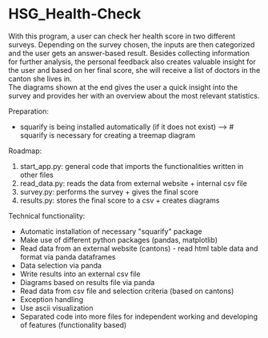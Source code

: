 # HSG_Health-Check

With this program, a user can check her health score in two different surveys. 
Depending on the survey chosen, the inputs are then categorized and the user gets an answer-based result.
Besides collecting information for further analysis, the personal feedback also creates valuable insight for the user and based on her final score, she will receive a list of doctors in the canton she lives in.   
The diagrams shown at the end gives the user a quick insight into the survey and provides her with an overview about the most relevant statistics.

Preparation:
 - squarify is being installed automatically (if it does not exist)
   --> # squarify is necessary for creating a treemap diagram


Roadmap:
 1. start_app.py: general code that imports the functionalities written in other files
 2. read_data.py: reads the data from external website + internal csv file
 3. survey.py: performs the survey + gives the final score
 4. results.py: stores the final score to a csv + creates diagrams

Technical functionality:
 - Automatic installation of necessary "squarify" package
 - Make use of different python packages (pandas, matplotlib)
 - Read data from an external website (cantons) - read html table data and format via panda dataframes
 - Data selection via panda
 - Write results into an external csv file
 - Diagrams based on results file via panda
 - Read data from csv file and selection criteria (based on cantons)
 - Exception handling
 - Use ascii visualization
 - Separated code into more files for independent working and developing of features (functionality based)
